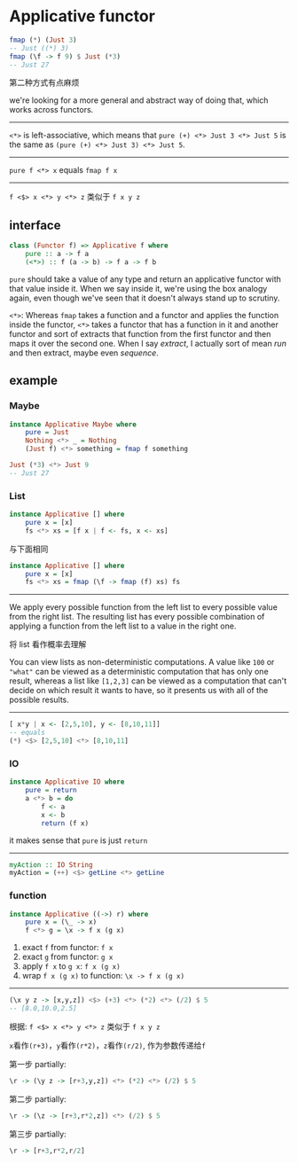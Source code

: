 # Applicative functor

```hs
fmap (*) (Just 3)
-- Just ((*) 3)
fmap (\f -> f 9) $ Just (*3)
-- Just 27
```

第二种方式有点麻烦

we're looking for a more general and abstract way of doing that, which works across functors.

---

`<*>` is left-associative, which means that `pure (+) <*> Just 3 <*> Just 5` is the same as `(pure (+) <*> Just 3) <*> Just 5`.

---

`pure f <*> x` equals `fmap f x`

---

`f <$> x <*> y <*> z` 类似于 `f x y z`

## interface

```hs
class (Functor f) => Applicative f where
    pure :: a -> f a
    (<*>) :: f (a -> b) -> f a -> f b
```

`pure` should take a value of any type and return an applicative functor with that value inside it. When we say inside it, we're using the box analogy again, even though we've seen that it doesn't always stand up to scrutiny.

`<*>`: Whereas `fmap` takes a function and a functor and applies the function inside the functor, `<*>` takes a functor that has a function in it and another functor and sort of extracts that function from the first functor and then maps it over the second one. When I say _extract_, I actually sort of mean _run_ and then extract, maybe even _sequence_.

## example

### Maybe

```hs
instance Applicative Maybe where
    pure = Just
    Nothing <*> _ = Nothing
    (Just f) <*> something = fmap f something
```

```hs
Just (*3) <*> Just 9
-- Just 27
```

### List

```hs
instance Applicative [] where
    pure x = [x]
    fs <*> xs = [f x | f <- fs, x <- xs]
```

与下面相同

```hs
instance Applicative [] where
    pure x = [x]
    fs <*> xs = fmap (\f -> fmap (f) xs) fs
```

---

We apply every possible function from the left list to every possible value from the right list. The resulting list has every possible combination of applying a function from the left list to a value in the right one.

将 list 看作概率去理解

You can view lists as non-deterministic computations. A value like `100` or `"what"` can be viewed as a deterministic computation that has only one result, whereas a list like `[1,2,3]` can be viewed as a computation that can't decide on which result it wants to have, so it presents us with all of the possible results.

---

```hs
[ x*y | x <- [2,5,10], y <- [8,10,11]]
-- equals
(*) <$> [2,5,10] <*> [8,10,11]
```

### IO

```hs
instance Applicative IO where
    pure = return
    a <*> b = do
        f <- a
        x <- b
        return (f x)
```

it makes sense that `pure` is just `return`

---

```hs
myAction :: IO String
myAction = (++) <$> getLine <*> getLine
```

### function

```hs
instance Applicative ((->) r) where
    pure x = (\_ -> x)
    f <*> g = \x -> f x (g x)
```

1. exact `f` from functor: `f x`
2. exact `g` from functor: `g x`
3. apply `f x` to `g x`: `f x (g x)`
4. wrap `f x (g x)` to function: `\x -> f x (g x)`

---

```hs
(\x y z -> [x,y,z]) <$> (+3) <*> (*2) <*> (/2) $ 5
-- [8.0,10.0,2.5]
```

根据: `f <$> x <*> y <*> z` 类似于 `f x y z`

`x`看作`(r+3)`，`y`看作`(r*2)`，`z`看作`(r/2)`, 作为参数传递给`f`

第一步 partially:

```hs
\r -> (\y z -> [r+3,y,z]) <*> (*2) <*> (/2) $ 5
```

第二步 partially:

```hs
\r -> (\z -> [r+3,r*2,z]) <*> (/2) $ 5
```

第三步 partially:

```hs
\r -> [r+3,r*2,r/2]
```
